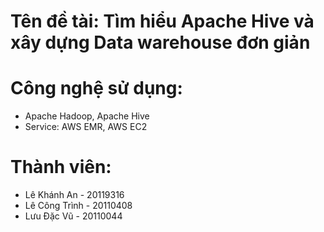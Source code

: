 # Tên đề tài: Tìm hiểu Apache Hive và xây dựng Data warehouse đơn giản

# Công nghệ sử dụng:
- Apache Hadoop, Apache Hive
- Service: AWS EMR, AWS EC2

# Thành viên:
- Lê Khánh An - 20119316
- Lê Công Trình - 20110408
- Lưu Đặc Vũ - 20110044
